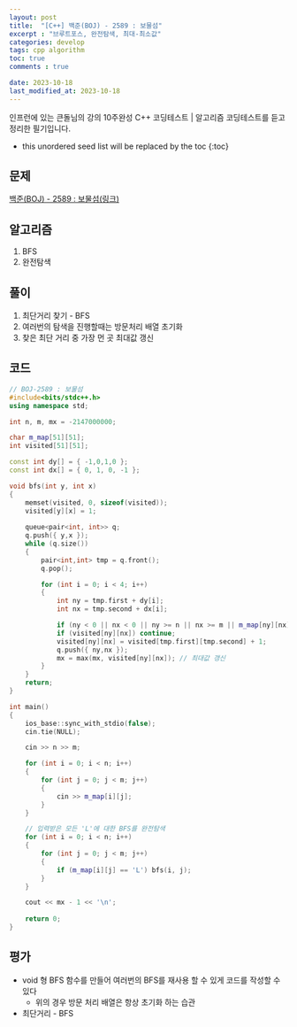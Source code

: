 ```yaml
---
layout: post
title:  "[C++] 백준(BOJ) - 2589 : 보물섬"
excerpt : "브루트포스, 완전탐색, 최대-최소값"
categories: develop
tags: cpp algorithm
toc: true
comments : true

date: 2023-10-18
last_modified_at: 2023-10-18
---
```

> <span style="font-size: 80%">
인프런에 있는 큰돌님의 강의 10주완성 C++ 코딩테스트 | 알고리즘 코딩테스트를 듣고 정리한 필기입니다.</span>

<!--more-->

* this unordered seed list will be replaced by the toc
{:toc}

## 문제 

[백준(BOJ) - 2589 : 보물섬(링크)](https://www.acmicpc.net/problem/2589)

## 알고리즘

  1. BFS
  2. 완전탐색

## 풀이
  1. 최단거리 찾기 - BFS
  2. 여러번의 탐색을 진행할때는 방문처리 배열 초기화
  3. 찾은 최단 거리 중 가장 먼 곳 최대값 갱신

## 코드  
```cpp
// BOJ-2589 : 보물섬
#include<bits/stdc++.h>
using namespace std;

int n, m, mx = -2147000000;

char m_map[51][51];
int visited[51][51];

const int dy[] = { -1,0,1,0 };
const int dx[] = { 0, 1, 0, -1 };

void bfs(int y, int x)
{
	memset(visited, 0, sizeof(visited));
	visited[y][x] = 1;
	
	queue<pair<int, int>> q;
	q.push({ y,x });
	while (q.size())
	{
		pair<int,int> tmp = q.front();
		q.pop();

		for (int i = 0; i < 4; i++)
		{
			int ny = tmp.first + dy[i];
			int nx = tmp.second + dx[i];

			if (ny < 0 || nx < 0 || ny >= n || nx >= m || m_map[ny][nx] == 'W') continue;
			if (visited[ny][nx]) continue;
			visited[ny][nx] = visited[tmp.first][tmp.second] + 1;
			q.push({ ny,nx });
			mx = max(mx, visited[ny][nx]); // 최대값 갱신
		}
	}
	return;
}

int main()
{
	ios_base::sync_with_stdio(false);
	cin.tie(NULL);

	cin >> n >> m;

	for (int i = 0; i < n; i++)
	{
		for (int j = 0; j < m; j++)
		{
			cin >> m_map[i][j];
		}
	}

	// 입력받은 모든 'L'에 대한 BFS를 완전탐색
	for (int i = 0; i < n; i++)
	{
		for (int j = 0; j < m; j++)
		{
			if (m_map[i][j] == 'L') bfs(i, j);
		}
	}

	cout << mx - 1 << '\n';
	
	return 0;
}
```

## 평가  
* void 형 BFS 함수를 만들어 여러번의 BFS를 재사용 할 수 있게 코드를 작성할 수 있다
    * 위의 경우 방문 처리 배열은 항상 초기화 하는 습관
* 최단거리 - BFS 